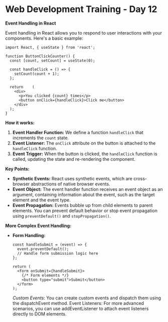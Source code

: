# Web Development Training - Day 12

**Event Handling in React**

Event handling in React allows you to respond to user interactions with your components. Here's a basic example:



```
import React, { useState } from 'react';

function ButtonClickCounter() {
  const [count, setCount] = useState(0);

  const handleClick = () => {
    setCount(count + 1);
  };

  return    (
    <div>
      <p>You clicked {count} times</p>
      <button onClick={handleClick}>Click me</button>
    </div>  
  );
}
```
**How it works:**

1.  **Event Handler Function:** We define a function `handleClick` that increments the `count` state.
2.  **Event Listener:** The `onClick` attribute on the button is attached to the `handleClick` function.
3.  **Event Trigger:** When the button is clicked, the `handleClick` function is called, updating the state and re-rendering the component.

**Key Points:**

-   **Synthetic Events:** React uses synthetic events, which are cross-browser abstractions of native browser events.
-   **Event Object:** The event handler function receives an event object as an argument, containing information about the event, such as the target element and the event type.
-   **Event Propagation:** Events bubble up from child elements to parent elements. You can prevent default behavior or stop event propagation using `preventDefault()` and `stopPropagation()`.

**More Complex Event Handling:**

-   **Form Handling:**

    

    ```
    const handleSubmit = (event) => {
      event.preventDefault();
      // Handle form submission logic here
    };

    return (
      <form onSubmit={handleSubmit}>
        {/* Form elements */}
        <button type="submit">Submit</button>
      </form>
    );
    ```
    *Custom Events*: You can create custom events and dispatch them using the dispatchEvent method.
Event Listeners: For more advanced scenarios, you can use addEventListener to attach event listeners directly to DOM elements.
